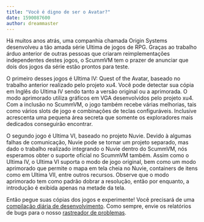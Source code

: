 ```yaml
---
title: "Você é digno de ser o Avatar?"
date: 1590087600
author: dreammaster
---
```


Há muitos anos atrás, uma companhia chamada Origin Systems desenvolveu a tão amada série Ultima de jogos de RPG. Graças ao trabalho árduo anterior de outras pessoas que criaram reimplementações independentes destes jogos, o ScummVM tem o prazer de anunciar que dois dos jogos da série estão prontos para teste.

O primeiro desses jogos é Ultima IV: Quest of the Avatar, baseado no trabalho anterior realizado pelo projeto xu4. Você pode detectar sua cópia em Inglês do Ultima IV sendo tanto a versão original ou a aprimorada. O modo aprimorado utiliza gráficos em VGA desenvolvidos pelo projeto xu4. Com a inclusão no ScummVM, o jogo também recebe várias melhorias, tais como vários slots de jogo e combinações de teclas configuráveis. Inclusive acrescenta uma pequena área secreta que somente os exploradores mais dedicados conseguirão encontrar.

O segundo jogo é Ultima VI, baseado no projeto Nuvie. Devido à algumas falhas de comunicação, Nuvie pode se tornar um projeto separado, mas dado o trabalho realizado integrando o Nuvie dentro do ScummVM, nós esperamos obter o suporte oficial no ScummVM também. Assim como o Ultima IV, o Ultima VI suporta o modo de jogo original, bem como um modo aprimorado que permite o mapa em tela cheia no Nuvie, containers de itens como em Ultima VII, entre outros recursos. Observe que o modo aprimorado tem como padrão dobrar a resolução, então por enquanto, a introdução é exibida apenas na metade da tela.

Então pegue suas cópias dos jogos e experimente! Você precisará de uma [compilação diária de desenvolvimento](https://buildbot.scummvm.org/builds.html). Como sempre, envie os relatórios de bugs para o nosso [rastreador de problemas](https://bugs.scummvm.org/).
